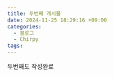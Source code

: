 ```yaml
---
title: 두번째 개시물
date: 2024-11-25 18:29:16 +09:00
categories:
  - 블로그
  - Chirpy
tags:
---
```

두번째도 작성완료